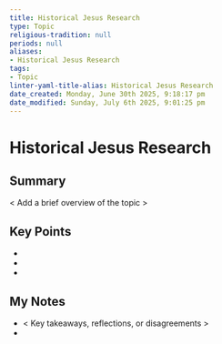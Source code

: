 ```yaml
---
title: Historical Jesus Research
type: Topic
religious-tradition: null
periods: null
aliases:
- Historical Jesus Research
tags:
- Topic
linter-yaml-title-alias: Historical Jesus Research
date_created: Monday, June 30th 2025, 9:18:17 pm
date_modified: Sunday, July 6th 2025, 9:01:25 pm
---
```


# Historical Jesus Research

## Summary
< Add a brief overview of the topic >

## Key Points
- 
- 
- 

## My Notes
- < Key takeaways, reflections, or disagreements >
- 
